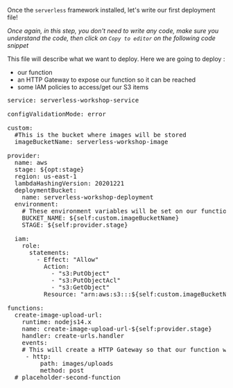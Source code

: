 Once the `serverless` framework installed, let's write our first deployment file!

*Once again, in this step, you don't need to write any code, make sure you understand the code, then click on `Copy to editor` on the following code snippet* 

This file will describe what we want to deploy. Here we are going to deploy :

* our function
* an HTTP Gateway to expose our function so it can be reached
* some IAM policies to access/get our S3 items

<pre class="file" data-filename="serverless.yml" data-target="replace">
service: serverless-workshop-service

configValidationMode: error

custom:
  #This is the bucket where images will be stored
  imageBucketName: serverless-workshop-image

provider:
  name: aws
  stage: ${opt:stage}
  region: us-east-1
  lambdaHashingVersion: 20201221
  deploymentBucket:
    name: serverless-workshop-deployment
  environment:
    # These environment variables will be set on our functions
    BUCKET_NAME: ${self:custom.imageBucketName}
    STAGE: ${self:provider.stage}
    
  iam:
    role:
      statements:
        - Effect: "Allow"
          Action:
            - "s3:PutObject"
            - "s3:PutObjectAcl"
            - "s3:GetObject"
          Resource: "arn:aws:s3:::${self:custom.imageBucketName}/*"

functions:
  create-image-upload-url:
    runtime: nodejs14.x
    name: create-image-upload-url-${self:provider.stage}
    handler: create-urls.handler
    events:
    # This will create a HTTP Gateway so that our function will be easily reachable 
     - http:
         path: images/uploads
         method: post
  # placeholder-second-function
</pre>